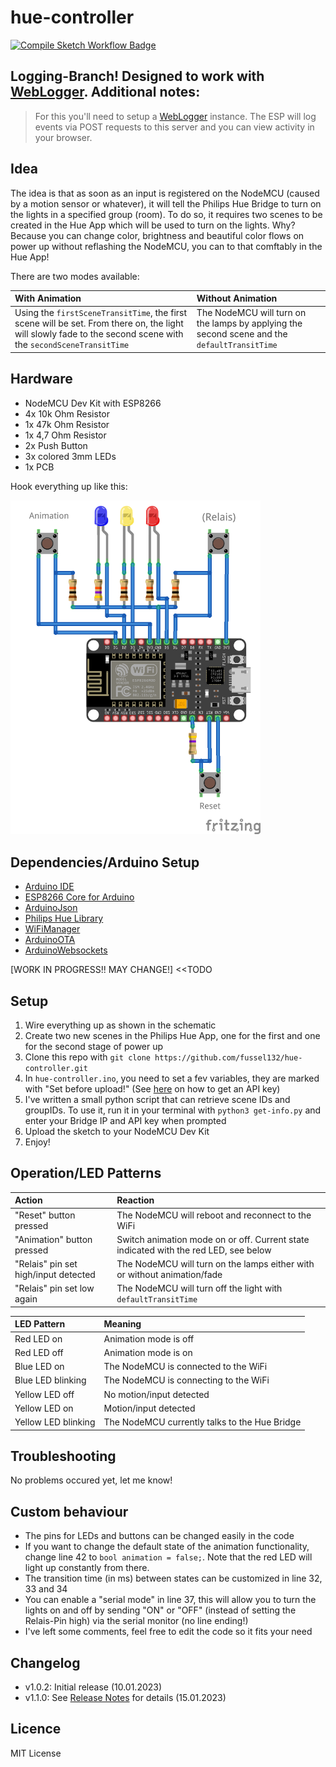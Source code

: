 # hue-controller
<a href="https://github.com/fussel132/hue-controller/actions"><img src="https://github.com/fussel132/hue-controller/actions/workflows/compile-sketch.yml/badge.svg?branch=main" alt="Compile Sketch Workflow Badge"></a>

## Logging-Branch! Designed to work with [WebLogger](https://github.com/fussel132/weblogger). Additional notes:
> For this you'll need to setup a [WebLogger](https://github.com/fussel132/weblogger) instance. The ESP will log events via  POST requests to this server and you can view activity in your browser.

## Idea
The idea is that as soon as an input is registered on the NodeMCU (caused by a motion sensor or whatever), it will tell the Philips Hue Bridge to turn on the lights in a specified group (room). To do so, it requires two scenes to be created in the Hue App which will be used to turn on the lights. Why? Because you can change color, brightness and beautiful color flows on power up without reflashing the NodeMCU, you can to that comftably in the Hue App! 

There are two modes available:

| With Animation | Without Animation |
|:---------------|:------------------|
|Using the `firstSceneTransitTime`, the first scene will be set. From there on, the light will slowly fade to the second scene with the `secondSceneTransitTime`|The NodeMCU will turn on the lamps by applying the second scene and the `defaultTransitTime`|

## Hardware
- NodeMCU Dev Kit with ESP8266
- 4x 10k Ohm Resistor
- 1x 47k Ohm Resistor
- 1x 4,7 Ohm Resistor
- 2x Push Button
- 3x colored 3mm LEDs
- 1x PCB

Hook everything up like this:

<img src="schematics/hue-controller.png" alt="drawing" width="400"/>

## Dependencies/Arduino Setup
- [Arduino IDE](https://www.arduino.cc/en/software)
- [ESP8266 Core for Arduino]()
- [ArduinoJson](https://arduinojson.org/)
- [Philips Hue Library]()
- [WiFiManager]()
- [ArduinoOTA]()
- [ArduinoWebsockets]()

[WORK IN PROGRESS!! MAY CHANGE!] <<TODO

## Setup
1. Wire everything up as shown in the schematic
2. Create two new scenes in the Philips Hue App, one for the first and one for the second stage of power up
3. Clone this repo with `git clone https://github.com/fussel132/hue-controller.git`
4. In `hue-controller.ino`, you need to set a fev variables, they are marked with "Set before upload!" (See [here](https://developers.meethue.com/develop/get-started-2/) on how to get an API key)
5. I've written a small python script that can retrieve scene IDs and groupIDs. To use it, run it in your terminal with `python3 get-info.py` and enter your Bridge IP and API key when prompted
6. Upload the sketch to your NodeMCU Dev Kit
7. Enjoy!

## Operation/LED Patterns
|Action|Reaction|
|:-----|:-------|
|"Reset" button pressed|The NodeMCU will reboot and reconnect to the WiFi|
|"Animation" button pressed| Switch animation mode on or off. Current state indicated with the red LED, see below|
|"Relais" pin set high/input detected|The NodeMCU will turn on the lamps either with or without animation/fade|
|"Relais" pin set low again|The NodeMCU will turn off the light with `defaultTransitTime`|

|LED Pattern|Meaning|
|:----------|:------|
|Red LED on|Animation mode is off|
|Red LED off|Animation mode is on|
|Blue LED on|The NodeMCU is connected to the WiFi|
|Blue LED blinking|The NodeMCU is connecting to the WiFi|
|Yellow LED off|No motion/input detected|
|Yellow LED on|Motion/input detected|
|Yellow LED blinking|The NodeMCU currently talks to the Hue Bridge|

## Troubleshooting
No problems occured yet, let me know!

## Custom behaviour
- The pins for LEDs and buttons can be changed easily in the code
- If you want to change the default state of the animation functionality, change line 42 to `bool animation = false;`. Note that the red LED will light up constantly from there.
- The transition time (in ms) between states can be customized in line 32, 33 and 34
- You can enable a "serial mode" in line 37, this will allow you to turn the lights on and off by sending "ON" or "OFF" (instead of setting the Relais-Pin high) via the serial monitor (no line ending!)
- I've left some comments, feel free to edit the code so it fits your need

## Changelog
- v1.0.2: Initial release (10.01.2023)
- v1.1.0: See [Release Notes](https://github.com/fussel132/hue-controller/releases/v1.1.0) for details (15.01.2023)

## Licence
MIT License
